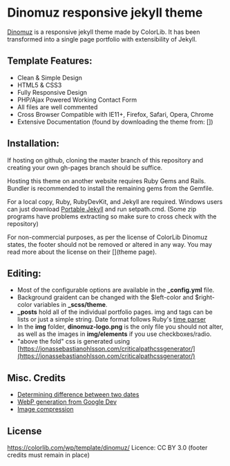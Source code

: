 # Dinomuz responsive jekyll theme

[Dinomuz](https://colorlib.com/wp/template/dinomuz/) is a responsive jekyll theme made by ColorLib. It has been transformed into a single page portfolio with extensibility of Jekyll.

## Template Features:

* Clean & Simple Design  
* HTML5 & CSS3  
* Fully Responsive Design  
* PHP/Ajax Powered Working Contact Form  
* All files are well commented  
* Cross Browser Compatible with IE11+, Firefox, Safari, Opera, Chrome  
* Extensive Documentation (found by downloading the theme from: [])  

## Installation:

If hosting on github, cloning the master branch of this repository and creating your own gh-pages branch should be suffice.

Hosting this theme on another website requires Ruby Gems and Rails. Bundler is recommended to install the remaining gems from the Gemfile.

For a local copy, Ruby, RubyDevKit, and Jekyll are required. Windows users can just download [Portable Jekyll](https://github.com/madhur/PortableJekyll/releases) and run setpath.cmd. (Some zip programs have problems extracting so make sure to cross check with the repository)

For non-commercial purposes, as per the license of ColorLib Dinomuz states, the footer should not be removed or altered in any way. You may read more about the license on their [](theme page).

## Editing:

* Most of the configurable options are available in the **_config.yml** file.
* Background graident can be changed with the $left-color and $right-color variables in **_scss/theme**.
* **_posts** hold all of the individual portfolio pages. img and tags can be lists or just a simple string. Date format follows Ruby's [time parser](https://ruby-doc.org/stdlib-2.5.1/libdoc/time/rdoc/Time.html#method-c-parse)
* In the **img** folder, **dinomuz-logo.png** is the only file you should not alter, as well as the images in **img/elements** if you use checkboxes/radio.
* "above the fold" css is generated using [https://jonassebastianohlsson.com/criticalpathcssgenerator/](https://jonassebastianohlsson.com/criticalpathcssgenerator/)

## Misc. Credits

* [Determining difference between two dates](https://stackoverflow.com/a/42957288)
* [WebP generation from Google Dev](https://developers.google.com/speed/webp/docs/precompiled)
* [Image compression](https://tinyjpg.com)

## License

https://colorlib.com/wp/template/dinomuz/
Licence: CC BY 3.0 (footer credits must remain in place)